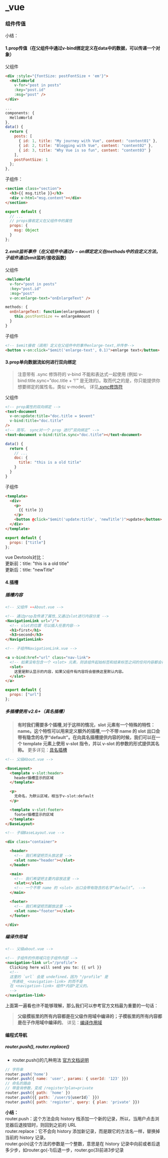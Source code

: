 # _vue
### 组件传值
小结：
#### 1.prop传值（在父组件中通过v-bind绑定定义在data中的数据，可以传递一个对象）

父组件

```html
<div :style="{fontSize: postFontSize + 'em'}">
  <HelloWorld
    v-for="post in posts"
    :key="post.id"
    :msg="post" />
</div>
```
```js
...
components: {
  HelloWorld
},
data() {
  return {
    posts: [
      { id: 1, title: "My journey with Vue", content: "content01" },
      { id: 2, title: "Blogging with Vue", content: "content02" },
      { id: 3, title: "Why Vue is so fun", content: "content03" }
    ],
    postFontSize: 1
  };
},
```

子组件：

```html
<section class="section">
  <h3>{{ msg.title }}</h3>
  <div v-html="msg.content"></div>
</section>
```
```js
export default {
  // ...
  // props接收定义在父组件中的属性
  props: {
    msg: Object
  }
};
```

#### 2.$emit监听事件（在父组件中通过v-on绑定定义在methods中的自定义方法，子组件通过$emit监听/接收函数）

父组件

```html
<HelloWorld
  v-for="post in posts"
  :key="post.id"
  :msg="post"
  v-on:enlarge-text="onEnlargeText" />
```
```js
methods: {
  onEnlargeText: function(enlargeAmount) {
    this.postFontSize += enlargeAmount
  }
}
```

子组件

```html
<!-- $emit接收（调用）定义在父组件中的事件enlarge-text,并传参-->
<button v-on:click="$emit('enlarge-text', 0.1)">enlarge text</button>
```

#### 3.prop单向数据流如何进行双向绑定    

>注意带有 .sync 修饰符的 v-bind 不能和表达式一起使用 (例如 v-bind:title.sync=”doc.title + ‘!’” 是无效的)。取而代之的是，你只能提供你想要绑定的属性名，类似 v-model。 详见[.sync修饰符](https://cn.vuejs.org/v2/guide/components-custom-events.html#sync-%E4%BF%AE%E9%A5%B0%E7%AC%A6)     

父组件
```html
<!-- prop属性的双向绑定 -->
<text-document
  v-on:update:title="doc.title = $event"
  v-bind:title="doc.title"
/>
<!-- 简写， sync对一个 prop 进行“双向绑定” -->
<text-document v-bind:title.sync="doc.title"></text-document>
```
```js
data() {
  return {
    // ...
    doc: {
      title: "this is a old title"
    }
  }
}
```

子组件

```html
<template>
  <div>
    <p>
      {{ title }}
    </p>
    <button @click="$emit('update:title', 'newTitle')">update</button>
  </div>
</template>
```
```js
export default {
  props: ["title"]
};
```
vue Devtools对比：  
更新前：title: "this is a old title"    
更新后：title: "newTitle"

#### 4.插槽
##### 插槽内容  
```html
<!-- 父组件 --About.vue -->

<!-- 通过prop及传递了属性,又通过slot进行内容分发 -->
<NavigationLink url="/">
  <!-- slot的位置 可以插入任意内容-->
  <h1>first</h1>
  <h3>second</h3>
</NavigationLink>
``` 
```html
<!-- 子组件NavigationLink.vue -->

<a v-bind:href="url" class="nav-link">
  <!-- 如果没有包含一个 <slot> 元素，则该组件起始标签和结束标签之间的任何内容都会被抛弃 -->
  <slot>
    这里是默认显示的内容，如果父组件有内容将会替换这里默认内容。
  </slot>
</a>
```
```js
export default {
  props: ["url"]
};
```    
##### 多插槽使用 v2.6+（具名插槽）    
> **有时我们需要多个插槽,对于这样的情况，slot 元素有一个特殊的特性：name。这个特性可以用来定义额外的插槽,一个不带 name 的 slot 出口会带有隐含的名字“default”。在向具名插槽提供内容的时候，我们可以在一个 template 元素上使用 v-slot 指令，并以 v-slot 的参数的形式提供其名称。** 更多详见：[具名插槽](https://cn.vuejs.org/v2/guide/components-slots.html#%E5%85%B7%E5%90%8D%E6%8F%92%E6%A7%BD)

```html
<!-- 父级About.vue -->

<BaseLayout>
  <template v-slot:header>
    header插槽显示的区域
  </template>

  <p>
    无命名，为默认区域，相当于v-slot:default
  </p>

  <template v-slot:footer>
    footer插槽显示的区域
  </template>
</BaseLayout>
```  

```html
<!-- 子级BaseLayout.vue -->

<div class="container">

  <header>
    <!-- 我们希望把页头放这里 -->
    <slot name="header"></slot>
  </header>

  <main>
    <!-- 我们希望把主要内容放这里 -->
    <slot></slot>
    <!-- 一个不带 name 的 <slot> 出口会带有隐含的名字“default”。 -->
  </main>

  <footer>
    <!-- 我们希望把页脚放这里 -->
    <slot name="footer"></slot>
  </footer>

</div>
```

##### 编译作用域
```html
<!-- 父级about.vue -->

<!-- 子组件的作用域只在子组件内部 -->
<navigation-link url="/profile">
  Clicking here will send you to: {{ url }}
  <!--
  这里的 `url` 会是 undefined，因为 "/profile" 是
  _传递给_ <navigation-link> 的而不是
  在 <navigation-link> 组件*内部*定义的。
  -->
</navigation-link>
```
上面第一遍看也许不能够理解，那么我们可以参考官方文档最为重要的一句话：  
> **父级模板里的所有内容都是在父级作用域中编译的；子模板里的所有内容都是在子作用域中编译的**。 详见：[编译作用域](https://cn.vuejs.org/v2/guide/components-slots.html#%E7%BC%96%E8%AF%91%E4%BD%9C%E7%94%A8%E5%9F%9F)  

#### 编程式导航
##### router.push(), router.replace()
* router.push()的几种用法 [官方文档说明](https://router.vuejs.org/zh/guide/essentials/navigation.html) 
```js
// 字符串
router.push('home')
router.push({ name: 'user', params: { userId: '123' }})
// 命名的路由
// 带查询参数，变成 /register?plan=private
router.push({ path: 'home' })
router.push({{ path: `/user/${userId}` }})
router.push({ path: 'register', query: { plan: 'private' }})
```  
<strong>小结：</strong>  
router.push：这个方法会向 history 栈添加一个新的记录，所以，当用户点击浏览器后退按钮时，则回到之前的 URL  
router.replace：它不会向 history 添加新记录，而是跟它的方法名一样，替换掉当前的 history 记录。  
router.go(n)这个方法的参数是一个整数，意思是在 history 记录中向前或者后退多少步，如router.go(-1)后退一步，router.go(3)前进3步记录